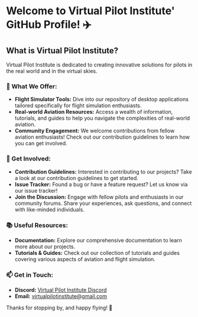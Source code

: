 # Welcome to Virtual Pilot Institute' GitHub Profile! ✈️

## What is Virtual Pilot Institute?
Virtual Pilot Institute is dedicated to creating innovative solutions for pilots in the real world and in the virtual skies.

### 🌟 What We Offer:
- **Flight Simulator Tools:** Dive into our repository of desktop applications tailored specifically for flight simulation enthusiasts.
- **Real-world Aviation Resources:** Access a wealth of information, tutorials, and guides to help you navigate the complexities of real-world aviation. 
- **Community Engagement:** We welcome contributions from fellow aviation enthusiasts! Check out our contribution guidelines to learn how you can get involved.

### 🚀 Get Involved:
- **Contribution Guidelines:** Interested in contributing to our projects? Take a look at our contribution guidelines to get started.
- **Issue Tracker:** Found a bug or have a feature request? Let us know via our issue tracker!
- **Join the Discussion:** Engage with fellow pilots and enthusiasts in our community forums. Share your experiences, ask questions, and connect with like-minded individuals.

### 📚 Useful Resources:
- **Documentation:** Explore our comprehensive documentation to learn more about our projects.
- **Tutorials & Guides:** Check out our collection of tutorials and guides covering various aspects of aviation and flight simulation.

### 📫 Get in Touch:
- **Discord:** [Virtual Pilot Institute Discord](https://discord.gg/v6PdKe8fvv)
- **Email:** [virtualpilotinstitute@gmail.com](mailto:virtualpilotinstitute@gmail.com)

Thanks for stopping by, and happy flying! 🛫
